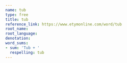 ```yaml
---
name: tub
type: free
title: tub
reference_link: https://www.etymonline.com/word/tub
root_name: 
root_language: 
denotation: 
word_sums:
- sum: 'Tub + '
  respelling: tub
---
```

